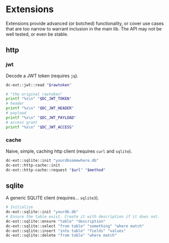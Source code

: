# Extensions

Extensions provide advanced (or botched) functionality, or cover use cases that are too narrow to warrant inclusion in the main lib.
The API may not be well tested, or even be stable.

## http

### jwt

Decode a JWT token (requires `jq`).

```bash
dc-ext::jwt::read "$rawtoken"

# "the original rawtoken"
printf "%s\n" "$DC_JWT_TOKEN"
# header
printf "%s\n" "$DC_JWT_HEADER"
# payload
printf "%s\n" "$DC_JWT_PAYLOAD"
# access grant
printf "%s\n" "$DC_JWT_ACCESS"
```

### cache

Naive, simple, caching http client (requires `curl` and `sqlite`).

```bash
dc-ext::sqlite::init "yourdbsomewhere.db"
dc-ext::http-cache::init
dc-ext::http-cache::request "$url" "$method"
```

## sqlite

A generic SQLITE client (requires... `sqlite3`).

```bash
# Initialize
dc-ext::sqlite::init "yourdb.db"
# Ensure the table exist. Create it with description if it does not.
dc-ext::sqlite::ensure "table" "description"
dc-ext::sqlite::select "from table" "something" "where match"
dc-ext::sqlite::insert "into table" "fields" "values"
dc-ext::sqlite::delete "from table" "where match"
```
